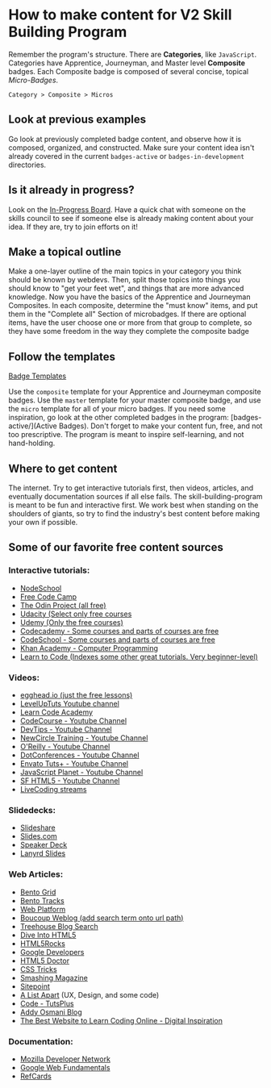# How to make content for V2 Skill Building Program

Remember the program's structure.
There are **Categories**, like `JavaScript`.
Categories have Apprentice, Journeyman, and Master level **Composite** badges.
Each Composite badge is composed of several concise, topical *Micro-Badges*.

`Category > Composite > Micros`


## Look at previous examples

Go look at previously completed badge content, and observe how it is composed,
organized, and constructed. Make sure your content idea isn't already covered in
the current `badges-active` or `badges-in-development` directories.


## Is it already in progress?

Look on the [In-Progress Board](./in-progress-board.md). Have a quick chat with
someone on the skills council to see if someone else is already making content
about your idea. If they are, try to join efforts on it!


## Make a topical outline

Make a one-layer outline of the main topics in your category you think should be
known by webdevs. Then, split those topics into things you should know to "get
your feet wet", and things that are more advanced knowledge. Now you have the
basics of the Apprentice and Journeyman Composites. In each composite, determine
the "must know" items, and put them in the "Complete all" Section of
microbadges. If there are optional items, have the user choose one or more from
that group to complete, so they have some freedom in the way they complete the
composite badge


## Follow the templates

[Badge Templates](badge-templates/)

Use the `composite` template for your Apprentice and Journeyman composite
badges. Use the `master` template for your master composite badge, and use the
`micro` template for all of your micro badges. If you need some inspiration, go
look at the other completed badges in the program:
[badges-active/](Active Badges). Don't forget to make your content fun, free,
and not too prescriptive. The program is meant to inspire self-learning, and not
 hand-holding.


## Where to get content

The internet. Try to get interactive tutorials first, then videos, articles,
and eventually documentation sources if all else fails. The
skill-building-program is meant to be fun and interactive first. We work best
when standing on the shoulders of giants, so try to find the industry's best
content before making your own if possible.


## Some of our favorite free content sources

### Interactive tutorials:

- [NodeSchool](http://nodeschool.io/)
- [Free Code Camp](http://www.freecodecamp.com/)
- [The Odin Project (all free)](http://www.theodinproject.com/courses)
- [Udacity (Select only free courses](https://www.udacity.com/courses/all)
- [Udemy (Only the free courses)](https://www.udemy.com/courses/)
- [Codecademy - Some courses and parts of courses are free](https://www.codecademy.com/learn)
- [CodeSchool - Some courses and parts of courses are free](https://www.codeschool.com/learn)
- [Khan Academy - Computer Programming](https://www.khanacademy.org/computing/computer-programming)
- [Learn to Code (Indexes some other great tutorials. Very beginner-level)](http://www.webdesigndegreecenter.org/learn-to-code/)

### Videos:

- [egghead.io (just the free lessons)](https://egghead.io/lessons)
- [LevelUpTuts Youtube channel](https://www.youtube.com/user/LevelUpTuts)
- [Learn Code Academy](https://www.youtube.com/user/learncodeacademy)
- [CodeCourse - Youtube Channel](https://www.youtube.com/user/phpacademy)
- [DevTips - Youtube Channel](https://www.youtube.com/user/DevTipsForDesigners)
- [NewCircle Training - Youtube Channel](https://www.youtube.com/channel/UCkQX1tChV7Z7l1LFF4L9j_g)
- [O'Reilly - Youtube Channel](https://www.youtube.com/channel/UC3BGlwmI-Vk6PWyMt15dKGw)
- [DotConferences - Youtube Channel](https://www.youtube.com/channel/UCSRhwaM00ay0fasnsw6EXKA)
- [Envato Tuts+ - Youtube Channel](https://www.youtube.com/channel/UC8lxnUR_CzruT2KA6cb7p0Q)
- [JavaScript Planet - Youtube Channel](https://www.youtube.com/channel/UCzVnCG4ItKitN1SCBM7-AbA/videos)
- [SF HTML5 - Youtube Channel](https://www.youtube.com/channel/UCyupHmJVuUGpCMzemHYnUqQ)
- [LiveCoding streams](https://www.livecoding.tv/livestreams/)

### Slidedecks:

- [Slideshare](http://www.slideshare.net/?ss)
- [Slides.com](http://slides.com/explore)
- [Speaker Deck](https://speakerdeck.com/)
- [Lanyrd Slides](http://lanyrd.com/slides/)

### Web Articles:

- [Bento Grid](https://www.bento.io/grid)
- [Bento Tracks](https://www.bento.io/tracks)
- [Web Platform](http://www.webplatform.org/)
- [Boucoup Weblog (add search term onto url path)](https://bocoup.com/search/)
- [Treehouse Blog Search](http://blog.teamtreehouse.com/search)
- [Dive Into HTML5](http://diveintohtml5.info/)
- [HTML5Rocks](http://www.html5rocks.com/)
- [Google Developers](https://developers.google.com/web/updates/2015/12/security-panel)
- [HTML5 Doctor](http://html5doctor.com/)
- [CSS Tricks](https://css-tricks.com/)
- [Smashing Magazine](https://www.smashingmagazine.com/)
- [Sitepoint](http://www.sitepoint.com/)
- [A List Apart](http://alistapart.com/) (UX, Design, and some code)
- [Code - TutsPlus](http://code.tutsplus.com/)
- [Addy Osmani Blog](https://addyosmani.com/blog/)
- [The Best Website to Learn Coding Online - Digital Inspiration](http://www.labnol.org/internet/learn-coding-online/28537/)

### Documentation:

- [Mozilla Developer Network](https://developer.mozilla.org/)
- [Google Web Fundamentals](https://developers.google.com/web/fundamentals/)
- [RefCards](https://dzone.com/refcardz)
